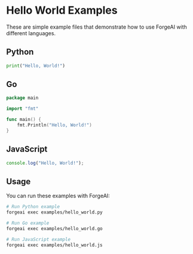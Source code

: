 # Hello World Examples

These are simple example files that demonstrate how to use ForgeAI with different languages.

## Python

```python
print("Hello, World!")
```

## Go

```go
package main

import "fmt"

func main() {
    fmt.Println("Hello, World!")
}
```

## JavaScript

```javascript
console.log("Hello, World!");
```

## Usage

You can run these examples with ForgeAI:

```bash
# Run Python example
forgeai exec examples/hello_world.py

# Run Go example
forgeai exec examples/hello_world.go

# Run JavaScript example
forgeai exec examples/hello_world.js
```